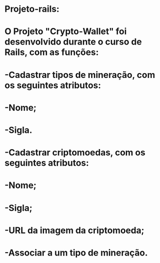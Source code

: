 # Projeto-rails:
#  O Projeto "Crypto-Wallet" foi desenvolvido durante o curso de Rails, com as funções:
#  -Cadastrar tipos de mineração, com os seguintes atributos:
#    -Nome;
#    -Sigla.
#  -Cadastrar criptomoedas, com os seguintes atributos:
#    -Nome;
#    -Sigla;
#    -URL da imagem da criptomoeda;
#    -Associar a um tipo de mineração.
